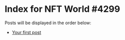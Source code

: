 # Index for NFT World #4299
Posts will be displayed in the order below:

- [Your first post](./001-first.md)

